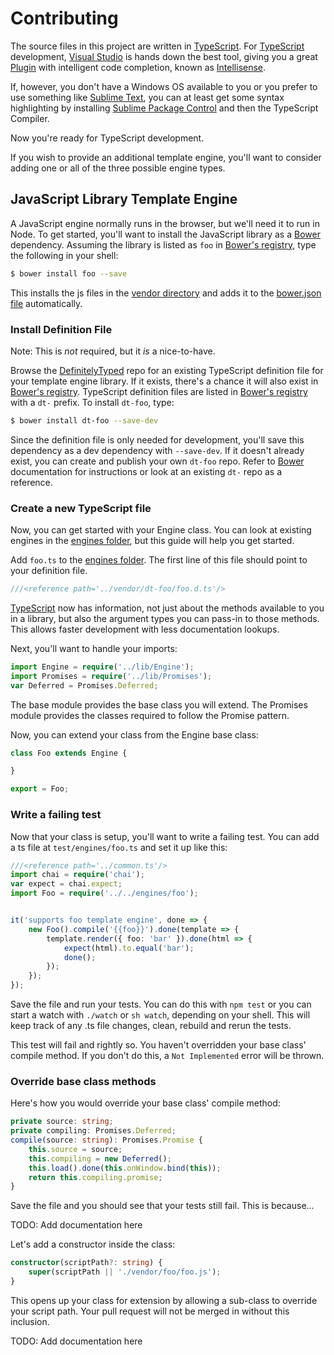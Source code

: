 ﻿# Contributing

The source files in this project are written in [TypeScript][]. For
[TypeScript][] development, [Visual Studio][] is hands down the best tool,
giving you a great [Plugin] with intelligent code completion, known as
[Intellisense][].

If, however, you don't have a Windows OS available to you or you prefer to use
something like [Sublime Text][], you can at least get some syntax highlighting
by installing [Sublime Package Control][] and then the TypeScript Compiler.

Now you're ready for TypeScript development.

If you wish to provide an additional template engine, you'll want to consider
adding one or all of the three possible engine types.


## JavaScript Library Template Engine

A JavaScript engine normally runs in the browser, but we'll need it to run in
Node. To get started, you'll want to install the JavaScript library as a
[Bower][] dependency. Assuming the library is listed as `foo` in
[Bower's registry][], type the following in your shell:

```sh
$ bower install foo --save
```

This installs the js files in the [vendor directory][] and adds it to the
[bower.json file][] automatically.


### Install Definition File

Note: This is *not* required, but it *is* a nice-to-have.

Browse the [DefinitelyTyped] repo for an existing TypeScript definition file
for your template engine library. If it exists, there's a chance it will also
exist in [Bower's registry][]. TypeScript definition files are listed in
[Bower's registry][] with a `dt-` prefix. To install `dt-foo`, type:

```sh
$ bower install dt-foo --save-dev
```

Since the definition file is only needed for development, you'll save this
dependency as a dev dependency with `--save-dev`. If it doesn't already exist,
you can create and publish your own `dt-foo` repo. Refer to [Bower][]
documentation for instructions or look at an existing `dt-` repo as a
reference.


### Create a new TypeScript file

Now, you can get started with your Engine class. You can look at existing
engines in the [engines folder][], but this guide will help you get started.

Add `foo.ts` to the [engines folder][]. The first line of this file should
point to your definition file.

```ts
///<reference path='../vendor/dt-foo/foo.d.ts'/>
```

[TypeScript][] now has information, not just about the methods available to you
in a library, but also the argument types you can pass-in to those methods.
This allows faster development with less documentation lookups.

Next, you'll want to handle your imports:

```ts
import Engine = require('../lib/Engine');
import Promises = require('../lib/Promises');
var Deferred = Promises.Deferred;
```

The base module provides the base class you will extend. The Promises module
provides the classes required to follow the Promise pattern.

Now, you can extend your class from the Engine base class:

```ts
class Foo extends Engine {

}

export = Foo;
```


### Write a failing test

Now that your class is setup, you'll want to write a failing test. You can add
a ts file at `test/engines/foo.ts` and set it up like this:

```ts
///<reference path='../common.ts'/>
import chai = require('chai');
var expect = chai.expect;
import Foo = require('../../engines/foo');


it('supports foo template engine', done => {
    new Foo().compile('{{foo}}').done(template => {
        template.render({ foo: 'bar' }).done(html => {
            expect(html).to.equal('bar');
            done();
        });
    });
});
```

Save the file and run your tests. You can do this with `npm test` or you can
start a watch with `./watch` or `sh watch`, depending on your shell. This
will keep track of any .ts file changes, clean, rebuild and rerun the tests.

This test will fail and rightly so. You haven't overridden your base class'
compile method. If you don't do this, a `Not Implemented` error will be
thrown.


### Override base class methods

Here's how you would override your base class' compile method:

```ts
private source: string;
private compiling: Promises.Deferred;
compile(source: string): Promises.Promise {
    this.source = source;
    this.compiling = new Deferred();
    this.load().done(this.onWindow.bind(this));
    return this.compiling.promise;
}
```

Save the file and you should see that your tests still fail. This is because...

TODO: Add documentation here

Let's add a constructor inside the class:

```ts
constructor(scriptPath?: string) {
    super(scriptPath || './vendor/foo/foo.js');
}
```

This opens up your class for extension by allowing a sub-class to override
your script path. Your pull request will not be merged in without this
inclusion.

TODO: Add documentation here



[Bower]: http://bower.io/
[Bower's registry]: http://sindresorhus.com/bower-components/
[vendor directory]: vendor
[bower.json file]: bower.json
[engines folder]: engines
[Visual Studio]: http://www.visualstudio.com/
[TypeScript]: http://www.typescriptlang.org/
[Plugin]: http://go.microsoft.com/fwlink/?LinkID=266563
[Intellisense]: https://en.wikipedia.org/wiki/Intelligent_code_completion
[Sublime Text]: http://www.sublimetext.com/
[Sublime Package Control]: https://sublime.wbond.net/installation
[DefinitelyTyped]: https://github.com/borisyankov/DefinitelyTyped
